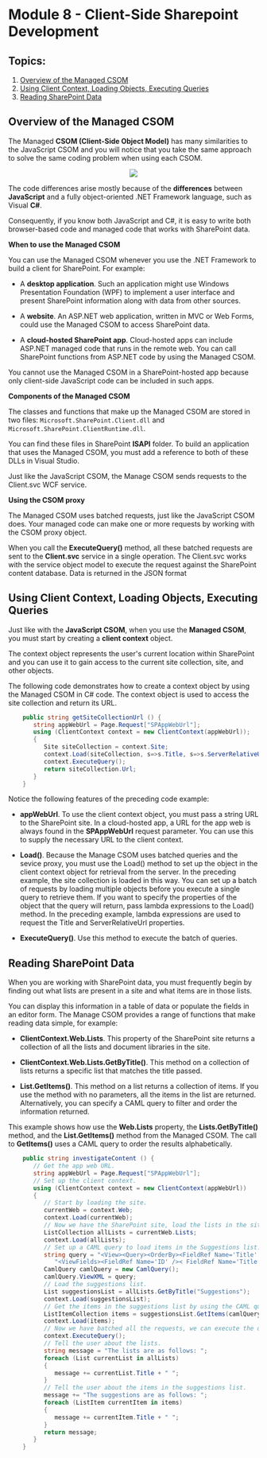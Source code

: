 # Module 8 - Client-Side Sharepoint Development

## **Topics**:

1. [Overview of the Managed CSOM](#overview-of-the-managed-csom)
2. [Using Client Context, Loading Objects, Executing Queries](#using-client-context-loading-objects-executing-queries)
3. [Reading SharePoint Data](#reading-sharepoint-data)

## **Overview of the Managed CSOM**

The Managed **CSOM (Client-Side Object Model)** has many similarities to the JavaScript CSOM and you will notice that you take the same approach to solve the same coding problem when using each CSOM. 

<p align="center">
  <img src="https://user-images.githubusercontent.com/66135471/216968802-c26750a0-f1a8-4a79-8b40-93c8a103e3b8.png">
</p>

The code differences arise mostly because of the **differences** between **JavaScript** and a fully object-oriented .NET Framework language, such as Visual **C#**.

Consequently, if you know both JavaScript and C#, it is easy to write both browser-based code and managed code that works with SharePoint data.

**When to use the Managed CSOM**

You can use the Managed CSOM whenever you use the .NET Framework to build a client for SharePoint. For example:

- A **desktop application**. Such an application might use Windows Presentation Foundation (WPF) to implement a user interface and present SharePoint information along with data from other sources.

- A **website**. An ASP.NET web application, written in MVC or Web Forms, could use the Managed CSOM to access SharePoint data.

- A **cloud-hosted SharePoint app**. Cloud-hosted apps can include ASP.NET managed code that runs in the remote web. You can call SharePoint functions from ASP.NET code by using the Managed CSOM.

You cannot use the Managed CSOM in a SharePoint-hosted app because only client-side JavaScript code can be included in such apps.

**Components of the Managed CSOM**

The classes and functions that make up the Managed CSOM are stored in two files: `Microsoft.SharePoint.Client.dll` and `Microsoft.SharePoint.ClientRuntime.dll`. 

You can find these files in SharePoint **ISAPI** folder. To build an application that uses the Managed CSOM, you must add a reference to both of these DLLs in Visual Studio.

Just like the JavaScript CSOM, the Manage CSOM sends requests to the Client.svc WCF service. 

**Using the CSOM proxy**

The Managed CSOM uses batched requests, just like the JavaScript CSOM does. Your managed code can make one or more requests by working with the CSOM proxy object.

When you call the **ExecuteQuery()** method, all these batched requests are sent to the **Client.svc** service in a single operation. The Client.svc works with the service object model to execute the request against the SharePoint content database. Data is returned in the JSON format

## **Using Client Context, Loading Objects, Executing Queries**

Just like with the **JavaScript CSOM**, when you use the **Managed CSOM**, you must start by creating a **client context** object. 

The context object represents the user's current location within SharePoint and you can use it to gain access to the current site collection, site, and other objects.

The following code demonstrates how to create a context object by using the Managed CSOM in C# code. The context object is used to access the site collection and return its URL.

```C#
	public string getSiteCollectionUrl () {
	   string appWebUrl = Page.Request["SPAppWebUrl"];
	   using (ClientContext context = new ClientContext(appWebUrl));
	   {
	      Site siteCollection = context.Site;
	      context.Load(siteCollection, s=>s.Title, s=>s.ServerRelativeUrl);
	      context.ExecuteQuery();
	      return siteCollection.Url;
	   }
	}
```

Notice the following features of the preceding code example:

- **appWebUrl**. To use the client context object, you must pass a string URL to the SharePoint site. In a cloud-hosted app, a URL for the app web is always found in the **SPAppWebUrl** request parameter. You can use this to supply the necessary URL to the client context.

- **Load()**. Because the Manage CSOM uses batched queries and the sevice proxy, you must use the Load() method to set up the object in the client context object for retrieval from the server. In the preceding example, the site collection is loaded in this way. You can set up a batch of requests by loading multiple objects before you execute a single query to retrieve them. If you want to specify the properties of the object that the query will return, pass lambda expressions to the Load() method. In the preceding example, lambda expressions are used to request the Title and ServerRelativeUrl properties.

- **ExecuteQuery()**. Use this method to execute the batch of queries.

## **Reading SharePoint Data**

When you are working with SharePoint data, you must frequently begin by finding out what lists are present in a site and what items are in those lists. 

You can display this information in a table of data or populate the fields in an editor form. The Manage CSOM provides a range of functions that make reading data simple, for example:

- **ClientContext.Web.Lists**. This property of the SharePoint site returns a collection of all the lists and document libraries in the site.

- **ClientContext.Web.Lists.GetByTitle()**. This method on a collection of lists returns a specific list that matches the title passed.

- **List.GetItems()**. This method on a list returns a collection of items. If you use the method with no parameters, all the items in the list are returned. Alternatively, you can specify a CAML query to filter and order the information returned.

This example shows how use the **Web.Lists** property, the **Lists.GetByTitle()** method, and the **List.GetItems()** method from the Managed CSOM. The call to **GetItems()** uses a CAML query to order the results alphabetically. 

```C#
	public string investigateContent () {
	   // Get the app web URL.
	   string appWebUrl = Page.Request["SPAppWebUrl"];
	   // Set up the client context.
	   using (ClientContext context = new ClientContext(appWebUrl))
	   {
	      // Start by loading the site.
	      currentWeb = context.Web;
	      context.Load(currentWeb);
	      // Now we have the SharePoint site, load the lists in the site.
	      ListCollection allLists = currentWeb.Lists;
	      context.Load(allLists);
	      // Set up a CAML query to load items in the Suggestions list.
	      string query = "<View><Query><OrderBy><FieldRef Name='Title' /></OrderBy></Query>" +
	         "<ViewFields><FieldRef Name='ID' />< FieldRef Name='Title' /></ViewFields></View>";
	      CamlQuery camlQuery = new CamlQuery();
	      camlQuery.ViewXML = query;
	      // Load the suggestions list.
	      List suggestionsList = allLists.GetByTitle("Suggestions");
	      context.Load(suggestionsList);
	      // Get the items in the suggestions list by using the CAML query.
	      ListItemCollection items = suggestionsList.GetItems(camlQuery);
	      context.Load(items);
	      // Now we have batched all the requests, we can execute the query.
	      context.ExecuteQuery();
	      // Tell the user about the lists.
	      string message = "The lists are as follows: ";
	      foreach (List currentList in allLists) 
	      {
	         message += currentList.Title + " ";
	      }
	      // Tell the user about the items in the suggestions list.
	      message += "The suggestions are as follows: ";
	      foreach (ListItem currentItem in items)
	      {
	         message += currentItem.Title + " ";
	      }
	      return message;
	   }
	}
```